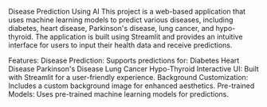 Disease Prediction Using AI
This project is a web-based application that uses machine learning models to predict various diseases, including diabetes, heart disease, Parkinson's disease, lung cancer, and hypo-thyroid. The application is built using Streamlit and provides an intuitive interface for users to input their health data and receive predictions.

Features:
Disease Prediction: Supports predictions for:
Diabetes
Heart Disease
Parkinson's Disease
Lung Cancer
Hypo-Thyroid
Interactive UI: Built with Streamlit for a user-friendly experience.
Background Customization: Includes a custom background image for enhanced aesthetics.
Pre-trained Models: Uses pre-trained machine learning models for predictions.
